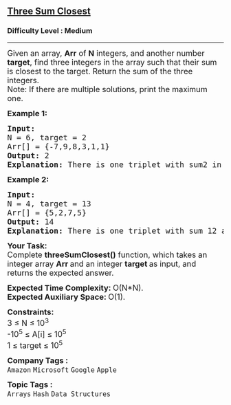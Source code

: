 <h2><a href="https://www.geeksforgeeks.org/problems/three-sum-closest/1?page=1&category=Hash&company=Microsoft,Google&difficulty=Medium,Hard&sortBy=submissions">Three Sum Closest</a></h2><h3>Difficulty Level : Medium</h3><hr><div class="problems_problem_content__Xm_eO"><p><span style="font-size: 18px;">Given an array,&nbsp;<strong>Arr</strong>&nbsp;of <strong>N</strong> integers, and another number <strong>target</strong>, find three integers in the array such that their sum is closest to the target. Return the sum of the three integers.<br></span><span style="font-size: 18px;">Note: If there are multiple solutions, print the maximum one.</span></p>
<p><span style="font-size: 18px;"><strong>Example 1:</strong></span></p>
<pre><span style="font-size: 18px;"><strong>Input:
</strong>N = 6, target = 2
Arr[] = {-7,9,8,3,1,1}
<strong>Output: </strong>2<strong>
Explanation: </strong>There is one triplet with sum2 in the array. Triplet elements are -7,8,1 whose sum is 2.</span>
</pre>
<p><span style="font-size: 18px;"><strong>Example 2:</strong></span></p>
<pre><span style="font-size: 18px;"><strong>Input:
</strong>N = 4, target = 13
Arr[] = {5,2,7,5}
<strong>Output: </strong>14<strong>
Explanation: </strong>There is one triplet with sum 12 and other with sum 14 in the array. Triplet elements are 5, 2, 5 and 2, 7, 5 respectively. Since abs(13-12) ==abs(13-14) maximum triplet sum will be preferred i.e 14.</span></pre>
<p><span style="font-size: 18px;"><strong>Your Task:</strong><br>Complete&nbsp;<strong>threeSumClosest()</strong> function, which takes an integer array&nbsp;<strong>Arr&nbsp;</strong>and an integer <strong>target </strong>as input, and returns the expected answer.</span></p>
<p><span style="font-size: 18px;"><strong>Expected Time Complexity:&nbsp;</strong>O(N*N).<br><strong>Expected Auxiliary Space:&nbsp;</strong>O(1).</span></p>
<p><span style="font-size: 18px;"><strong>Constraints:</strong><br>3 ≤ N ≤ 10<sup>3</sup><br>-10<sup>5</sup> ≤ A[i] ≤ 10<sup>5</sup><br>1 ≤ target&nbsp;≤ 10<sup>5</sup></span></p></div><p><span style=font-size:18px><strong>Company Tags : </strong><br><code>Amazon</code>&nbsp;<code>Microsoft</code>&nbsp;<code>Google</code>&nbsp;<code>Apple</code>&nbsp;<br><p><span style=font-size:18px><strong>Topic Tags : </strong><br><code>Arrays</code>&nbsp;<code>Hash</code>&nbsp;<code>Data Structures</code>&nbsp;